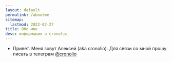 ```yaml
---
layout: default
permalink: /aboutme
sitemap:
  lastmod: 2022-02-27
title: Обо мне
desc: информация о cronolio
---
```

<div class="posts">
<ul>
  <li>
Привет. Меня зовут Алексей (aka cronolio). Для связи со мной прошу писать в телеграм 
<a href="https://t.me/cronolio">@cronolio</a>
  </li>
</ul>
</div>
